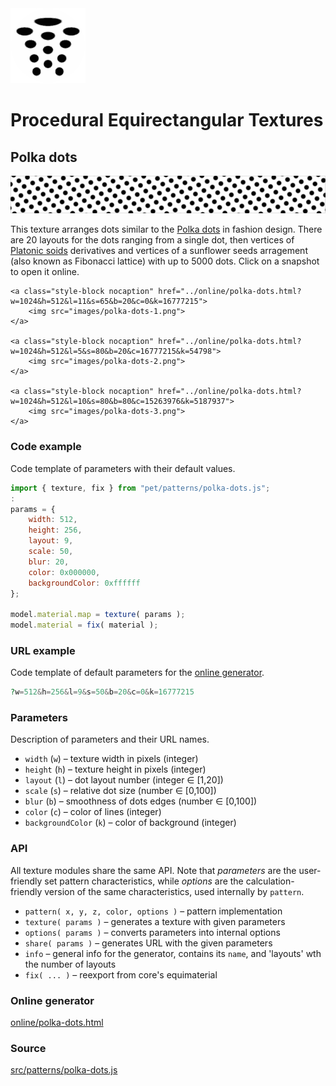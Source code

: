 <img class="logo" src="../assets/logo/logo.png">


# Procedural Equirectangular Textures


## Polka dots
<img src="images/polka-dots.jpg">

This texture arranges dots similar to the [Polka dots](https://en.wikipedia.org/wiki/Polka_dot)
in fashion design. There are 20 layouts for the dots ranging from a single dot,
then vertices of [Platonic soids](https://en.wikipedia.org/wiki/Platonic_solid)
derivatives and vertices of a sunflower seeds arragement (also known as Fibonacci
lattice) with up to 5000 dots. Click on a snapshot to open it online.

<p class="gallery">

	<a class="style-block nocaption" href="../online/polka-dots.html?w=1024&h=512&l=11&s=65&b=20&c=0&k=16777215">
		<img src="images/polka-dots-1.png">
	</a>

	<a class="style-block nocaption" href="../online/polka-dots.html?w=1024&h=512&l=5&s=80&b=20&c=16777215&k=54798">
		<img src="images/polka-dots-2.png">
	</a>

	<a class="style-block nocaption" href="../online/polka-dots.html?w=1024&h=512&l=10&s=80&b=80&c=15263976&k=5187937">
		<img src="images/polka-dots-3.png">
	</a>

</p>


### Code example

Code template of parameters with their default values.

```js
import { texture, fix } from "pet/patterns/polka-dots.js";
:
params = {
	width: 512,
	height: 256,
	layout: 9,
	scale: 50,
	blur: 20,
	color: 0x000000,
	backgroundColor: 0xffffff
};

model.material.map = texture( params );
model.material = fix( material );
```

### URL example

Code template of default parameters for the [online generator](../online/polka-dots.html).

```php
?w=512&h=256&l=9&s=50&b=20&c=0&k=16777215
```

### Parameters

Description of parameters and their URL names.

* `width` (`w`) &ndash; texture width in pixels (integer)
* `height` (`h`) &ndash; texture height in pixels (integer)
* `layout` (`l`) &ndash; dot layout number (integer &#x2208; [1,20])
* `scale` (`s`) &ndash; relative dot size (number &#x2208; [0,100])
* `blur` (`b`) &ndash; smoothness of dots edges (number &#x2208; [0,100])
* `color` (`c`) &ndash; color of lines (integer)
* `backgroundColor` (`k`) &ndash; color of background (integer)


### API

All texture modules share the same API. Note that *parameters*
are the user-friendly set pattern characteristics, while
*options* are the calculation-friendly version of the same
characteristics, used internally by `pattern`.

* `pattern( x, y, z, color, options )` &ndash; pattern implementation
* `texture( params )` &ndash; generates a texture with given parameters
* `options( params )` &ndash; converts parameters into internal options
* `share( params )` &ndash; generates URL with the given parameters
* `info` &ndash; general info for the generator, contains its `name`, and 'layouts' wth the number of layouts
* `fix( ... )` &ndash; reexport from core's equimaterial


### Online generator

[online/polka-dots.html](../online/polka-dots.html)

### Source

[src/patterns/polka-dots.js](https://github.com/boytchev/texture-generator/blob/main/src/patterns/polka-dots.js)


